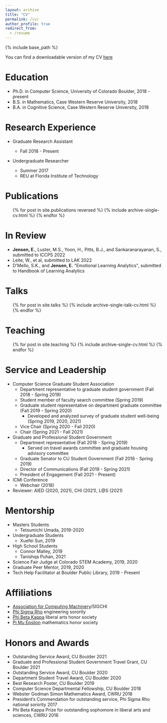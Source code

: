 ```yaml
---
layout: archive
title: "CV"
permalink: /cv/
author_profile: true
redirect_from:
  - /resume
---
```


{% include base_path %}

You can find a downloadable version of my CV [here](https://github.com/emilykjensen/emilykjensen.github.io/blob/master/files/Emily%20Jensen%20CV%2029Oct2021.pdf)

Education
======
* Ph.D. in Computer Science, University of Colorado Boulder, 2018 - present
* B.S. in Mathematics, Case Western Reserve University, 2018
* B.A. in Cognitive Science, Case Western Reserve University, 2018

Research Experience
======
* Graduate Research Assistant
  * Fall 2018 - Present
  
* Undergraduate Researcher
  * Summer 2017
  * REU at Florida Institute of Technology

Publications
======
  <ul>{% for post in site.publications reversed %}
    {% include archive-single-cv.html %}
  {% endfor %}</ul>
  
In Review
======
* <b>Jensen, E.</b>, Luster, M.S., Yoon, H., Pitts, B.J., and Sankaranarayanan, S., submitted to ICCPS 2022
* Leite, W., et al, submitted to LAK 2022
* D'Mello, S.K., and <b>Jensen, E.</b> "Emotional Learning Analytics", submitted to Handbook of Learning Analytics
  
Talks
======
  <ul>{% for post in site.talks %}
    {% include archive-single-talk-cv.html %}
  {% endfor %}</ul>
  
Teaching
======
  <ul>{% for post in site.teaching %}
    {% include archive-single-cv.html %}
  {% endfor %}</ul>
  
Service and Leadership
======
* Computer Science Graduate Student Association
  * Department representative to graduate student government (Fall 2018 - Spring 2019)
  * Student member of faculty search committee (Spring 2019)
  * Graduate student representative on department graduate committee (Fall 2019 - Spring 2020)
    * Developed and analyzed survey of graduate student well-being (Spring 2019, 2020, 2021)
  * Vice Chair (Spring 2020 - Fall 2020)
  * Chair (Spring 2021 - Fall 2021)
* Graduate and Professional Student Government
  * Department representative (Fall 2018 - Spring 2019)
    * Served on travel awards committee and graduate housing advisory committee
  * Graduate Senator to CU Student Government (Fall 2018 - Spring 2019)
  * Director of Communications (Fall 2019 - Spring 2021)
  * President of Engagement (Fall 2021 - Present)
* ICMI Conference
  * Webchair (2018)
* Reviewer: AIED (2020, 2021), CHI (2021), L@S (2021)

Mentorship
======
* Masters Students
  * Tetsumichi Umada, 2019-2020
* Undergraduate Students
  * Xuefei Sun, 2019
* High School Students
  * Connor Malley, 2019
  * Tanishqa Puhan, 2021
* Science Fair Judge at Colorado STEM Academy, 2019, 2020
* Graduate Peer Mentor, 2019, 2020
* Tech Help Facilitator at Boulder Public Library, 2019 - Present
  
Affiliations
======
* [Association for Computing Machinery](https://www.acm.org/)/SIGCHI
* [Phi Sigma Rho](https://www.phisigmarho.org/) engineering sorority
* [Phi Beta Kappa](https://www.pbk.org/) liberal arts honor society
* [Pi Mu Epsilon](https://pme-math.org/) mathematics honor society

Honors and Awards
======
* Outstanding Service Award, CU Boulder 2021
* Graduate and Professional Student Government Travel Grant, CU Boulder 2021
* Outstanding Service Award, CU Boulder 2020
* Department Student Travel Award, CU Boulder 2020
* Best Research Poster, CU Boulder 2019
* Computer Science Departmental Fellowship, CU Boulder 2018
* Webster Godman Simon Mathematics Award, CWRU 2018
* President’s Commendation for outstanding service, Phi Sigma Rho national sorority 2017
* Phi Beta Kappa Prize for outstanding sophomore in liberal arts and sciences, CWRU 2016
